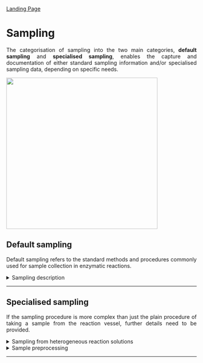 [Landing Page](/Readme.md)

<div align="justify">

# Sampling

The categorisation of sampling into the two main categories, __default sampling__ and __specialised sampling__, enables the capture and documentation of either standard sampling information and/or specialised sampling data, depending on specific needs.

<img src="https://github.com/StephanM87/Strenda-biocatalysis/assets/106530250/d5a2492a-c279-489f-b393-07a8146a5e69" width="400">


## Default sampling

Default sampling refers to the standard methods and procedures commonly used for sample collection in enzymatic reactions.

<details> <Summary>Sampling description</Summary>

### SamplingDescription

Information about the sampling process, used during the experiment. In some experiments no sampling is taking place at all, for example if an experiment is monitored via a photospectrometer in a 96-well plate over time. In this case, of course, no sampling was done during the experiment

- __volume_per_sample__
  - Type: posfloat
  - Description: The volume of the collected sample.

- __volume_per_sample_unit__
  - Type: string
  - Description: Common units include mL (milliliters), μl (microliters), g (grams), or other volume units, depending on whether the samples are liquid or solid.

- __mixing_during_sampling__
  - Type: string 
  - Description: Provide information about whether the sample was mixed during sampling, as this can affect the representativeness of the collected sample.

- __vessel_opened_for_sampling__
  - Type: string
  - Description: Information about whether the reaction vessel was opened for sampling or not.

- __gas_phase__
  - Type: string
  - Description: Information about the gas phase above the reaction solution.

- __time__
  - Type: time
  - Description: The time at which the sample was taken.


</details>

<hr>

## Specialised sampling

If the sampling procedure is more complex than just the plain procedure of taking a sample from the reaction vessel, further details need to be provided.

<details> <Summary>Sampling from heterogeneous reaction solutions</Summary>

### SamplingFromHeterogeneousReactionSolutions

- __phase__
  - Type: string
  - Description: Information about which phase the sample was taken from must be provided.

- __biocatalyst_in_phase__
  - Type: string
  - Description: Information on whether the collected sample may have contaminations in the form of an (bio)catalyst.

<hr>

- __special_treatment__
  - Type: string
  - Description: If there are any other specific methods, procedures, characteristics or aspects related to the sampling that are important for reproducibility and are not described by the aforementioned                     metadata, they should be explained here.

</details>

<details> <Summary>Sample preprocessing</Summary>

### SamplePreprocessing

Sample preprocessing involves the necessary steps taken to prepare and treat collected samples before analysis or further experimentation.

- __treatment_procedure__
  - Type: string
  - Description: Details regarding the sample processing steps that were carried out after it was collected from the reaction vessel.

<hr>

- __special_treatment__
  - Type: string
  - Description: If there are any other specific methods, procedures, characteristics or aspects related to the sampling that are important for reproducibility and are not described by the aforementioned                     metadata, they should be explained here.

</details>

<hr>

</div>
